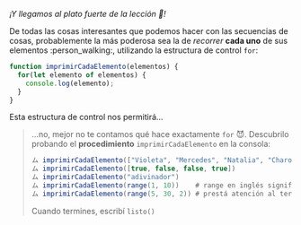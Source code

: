 _¡Y llegamos al plato fuerte de la lección :spaghetti:!_

De todas las cosas interesantes que podemos hacer con las secuencias de cosas, probablemente la más poderosa sea la de _recorrer_ **cada uno** de sus elementos :person_walking:, utilizando la estructura de control `for`: 

```javascript
function imprimirCadaElemento(elementos) {
  for(let elemento of elementos) { 
    console.log(elemento);
  }
}
```

Esta estructura de control nos permitirá...

> ...no, mejor no te contamos qué hace exactamente `for` :smiling_imp:. Descubrilo probando el **procedimiento** `imprimirCadaElemento` en la consola: 
> 
> ```javascript
> ム imprimirCadaElemento(["Violeta", "Mercedes", "Natalia", "Charo", "María Elena"])
> ム imprimirCadaElemento([true, false, false, true])
> ム imprimirCadaElemento("adivinador")
> ム imprimirCadaElemento(range(1, 10))    # range en inglés significa rango
> ム imprimirCadaElemento(range(5, 30, 2)) # prestá atención al tercer argumento de range
> ```
> 
> Cuando termines, escribí `listo()`